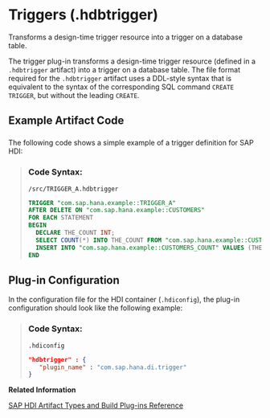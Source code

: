 <!-- loiobbd06f5b88eb4d70a03a25a5c4274ec5 -->

# Triggers \(.hdbtrigger\)

Transforms a design-time trigger resource into a trigger on a database table.



The trigger plug-in transforms a design-time trigger resource \(defined in a `.hdbtrigger` artifact\) into a trigger on a database table. The file format required for the `.hdbtrigger` artifact uses a DDL-style syntax that is equivalent to the syntax of the corresponding SQL command `CREATE TRIGGER`, but without the leading `CREATE`.



<a name="loiobbd06f5b88eb4d70a03a25a5c4274ec5__section_ky3_1j3_1hb"/>

## Example Artifact Code



### 

The following code shows a simple example of a trigger definition for SAP HDI:

> ### Code Syntax:  
> `/src/TRIGGER_A.hdbtrigger`
> 
> ```sql
> TRIGGER "com.sap.hana.example::TRIGGER_A"
> AFTER DELETE ON "com.sap.hana.example::CUSTOMERS" 
> FOR EACH STATEMENT 
> BEGIN 
>   DECLARE THE_COUNT INT; 
>   SELECT COUNT(*) INTO THE_COUNT FROM "com.sap.hana.example::CUSTOMERS";
>   INSERT INTO "com.sap.hana.example::CUSTOMERS_COUNT" VALUES (THE_COUNT);
> END
> ```



<a name="loiobbd06f5b88eb4d70a03a25a5c4274ec5__section_jcn_z33_1hb"/>

## Plug-in Configuration

In the configuration file for the HDI container \(`.hdiconfig`\), the plug-in configuration should look like the following example:

> ### Code Syntax:  
> `.hdiconfig`
> 
> ```json
> "hdbtrigger" : {
>    "plugin_name" : "com.sap.hana.di.trigger"
> }
> ```

**Related Information**  


[SAP HDI Artifact Types and Build Plug-ins Reference](sap-hdi-artifact-types-and-build-plug-ins-reference-9789224.md "The SAP HANA Cloud, SAP HANA database deployment infrastructure (HDI) supports a wide variety of database artifact types, for example, tables, indexes, and views.")

